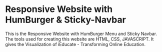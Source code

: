 # Responsive Website with HumBurger & Sticky-Navbar
This is the Responsive Website with HumBurger Menu and Sticky Navbar. The tools used for creating this website are HTML, CSS, JAVASCRIPT. It gives the Visualization of iEducate - Transforming Online Education. 
